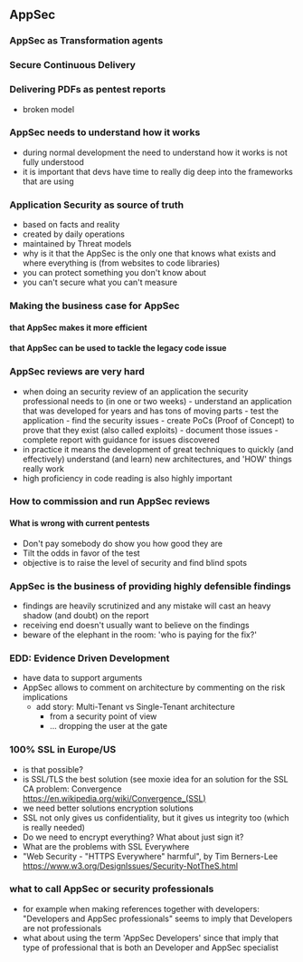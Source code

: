 ## AppSec

### AppSec as Transformation agents

### Secure Continuous Delivery

### Delivering PDFs as pentest reports

- broken model

### AppSec needs to understand how it works

- during normal development the need to understand how it works is not fully understood
- it is important that devs have time to really dig deep into the frameworks that are using

### Application Security as source of truth

  - based on facts and reality
  - created by daily operations
  - maintained by Threat models
  - why is it that the AppSec is the only one that knows what exists and where everything is (from websites to code libraries)
  - you can protect something you don't know about
  - you can't secure what you can't measure

### Making the business case for AppSec

#### that AppSec makes it more efficient

#### that AppSec can be used to tackle the legacy code issue


### AppSec reviews are very hard

  -  when doing an security review of an application the security professional needs to (in one or two weeks)
    - understand an application that was developed for years and has tons of moving parts
    - test the application
    - find the security issues
    - create PoCs (Proof of Concept) to prove that they exist (also called exploits)
    - document those issues
    - complete report with guidance for issues discovered
  - in practice it means the development of great techniques to quickly (and effectively) understand (and learn) new architectures, and 'HOW' things really work
  - high proficiency in code reading is also highly important

### How to commission and run AppSec reviews

#### What is wrong with current pentests

- Don't pay somebody do show you how good they are
- Tilt the odds in favor of the test
- objective is to raise the level of security and find blind spots

### AppSec is the business of providing highly defensible findings

 - findings are heavily scrutinized and any mistake will cast an heavy shadow (and doubt) on the report
 - receiving end doesn't usually want to believe on the findings
 - beware of the elephant in the room: 'who is paying for the fix?'

### EDD: Evidence Driven Development

- have data to support arguments
- AppSec allows to comment on architecture by commenting on the risk implications
  - add story: Multi-Tenant vs Single-Tenant architecture
    - from a security point of view
    - ... dropping the user at the gate

### 100% SSL in Europe/US

 - is that possible?
 - is SSL/TLS the best solution (see moxie idea for an solution for the SSL CA problem: Convergence https://en.wikipedia.org/wiki/Convergence_(SSL)
 - we need better solutions encryption solutions
 - SSL not only gives us confidentiality, but it gives us integrity too (which is really needed)
 - Do we need to encrypt everything? What about just sign it?
 - What are the problems with SSL Everywhere
  - "Web Security - "HTTPS Everywhere" harmful", by Tim Berners-Lee  https://www.w3.org/DesignIssues/Security-NotTheS.html



### what to call AppSec or security professionals

- for example when making references together with developers: "Developers and AppSec professionals" seems to imply that Developers are not professionals
- what about using the term 'AppSec Developers' since that imply that type of professional that is both an Developer and AppSec specialist 

